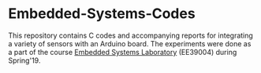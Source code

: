 # Embedded-Systems-Codes

This repository contains C codes and accompanying reports for integrating a variety of sensors with an Arduino board. The experiments were done as a part of the course [Embedded Systems Laboratory](http://www.facweb.iitkgp.ac.in/~debdoot/courses/EE39004/Spr2019/) (EE39004) during Spring'19.
